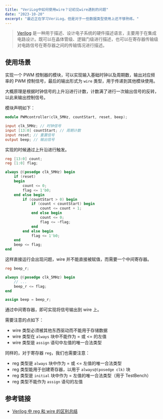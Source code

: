 ```yaml
---
title: "VeriLog中如何使用wire？记初见wire遇到的问题"
date: "2023-10-20"
excerpt: "最近正在学习VeriLog，但是对于一些数据类型使用上还不够熟练。"
---
```


> [Verilog](https://zh.wikipedia.org/wiki/Verilog) 是一种用于描述、设计电子系统的硬件描述语言，主要用于在集成电路设计。既可以在晶体管级、逻辑门级进行描述，也可以在寄存器传输级对电路信号在寄存器之间的传输情况进行描述。

## 使用场景

实现一个 PWM 控制器的模块，可以实现输入基础时钟以及周期数，输出对应频率的 PWM 控制信号，最后的输出形式为 `wire` 类型，用于传递到其他模块使用。

大概原理是根据时钟信号的上升沿进行计数，计数满了进行一次输出信号的反转，以此来输出控制信号。

模块声明如下：

```verilog
module PWMcontroller(clk_5MHz, countStart, reset, beep);

input clk_5MHz; // 时钟信号
input [13:0] countStart; // 周期计数
input reset; // 重置信号
output beep; // 输出信号
```

实现的时候通过上升沿进行触发。

```verilog
reg [13:0] count;
reg [1:0] flag;

always @(posedge clk_5MHz) begin
    if (reset)
    begin
        count <= 0;
        flag <= 1'b0;
    end else begin
        if (countStart > 0) begin
            if (count < countStart) begin
                count <= count + 1;
            end else begin
                count <= 0;
                flag <= ~flag;
            end
        end else begin
            flag <= 1'b0;
    end
    beep <= flag;
end
```

这样直接运行会出现问题，wire 并不能直接被赋值，而需要一个中间寄存器。

```verilog
reg beep_r;

always @(posedge clk_5MHz) begin
    // ...
    beep_r <= flag;
end

assign beep = beep_r;
```

通过中间寄存器，即可实现将信号输出到 wire 上。

需要注意的点如下：

- wire 类型必须被其他东西驱动而不能用于存储数据
- wire 类型在 `always` 块中不能作为 = 或 <= 的左值
- wire 类型是 `assign` 语句中左值的唯一合法类型

同样的，对于寄存器 `reg`，我们也需要注意：

- reg 类型是 `always` 块中作为 = 或 <= 左值的唯一合法类型
- reg 类型能用于创建寄存器，以用于 `always@(posedge clk)` 块
- reg 类型是 `initial` 块中作为 = 左值的唯一合法类型（用于 TestBench）
- reg 类型不能作为 `assign` 语句的左值

## 参考链接

- [Verilog 中 reg 和 wire 的区别总结](https://zhuanlan.zhihu.com/p/471539431)
